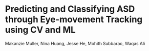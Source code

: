 # Predicting and Classifying ASD through Eye-movement Tracking using CV and ML

Makanzie Muller, 
Nina Huang,
Jesse He,
Mohith Subbarao,
Waqas Ali
